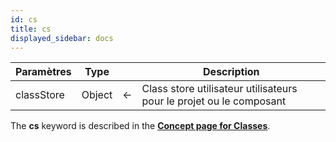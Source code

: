 ```yaml
---
id: cs
title: cs
displayed_sidebar: docs
---
```


| Paramètres | Type   |                             | Description                                                         |
| ---------- | ------ | --------------------------- | ------------------------------------------------------------------- |
| classStore | Object | <- | Class store utilisateur utilisateurs pour le projet ou le composant |

The **cs** keyword is described in the [**Concept page for Classes**](../Concepts/classes.md#cs).
